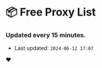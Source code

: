 # :package: Free Proxy List
### Updated every 15 minutes.

- Last updated: `2024-06-12 17:07`

:heart:

